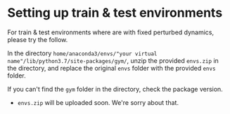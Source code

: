 # Setting up train & test environments
For train & test environments where are with fixed perturbed dynamics, please try the follow.

In the directory `home/anaconda3/envs/"your virtual name"/lib/python3.7/site-packages/gym/`,
unzip the provided `envs.zip` in the directory, and replace the original `envs` folder with the provided `envs` folder.

If you can't find the `gym` folder in the directory, check the package version.

* `envs.zip` will be uploaded soon. We're sorry about that.
